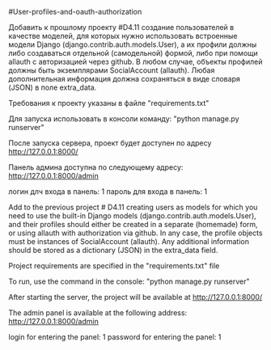 #User-profiles-and-oauth-authorization

Добавить к прошлому проекту #D4.11 создание пользователей в качестве моделей, для которых нужно использовать встроенные модели Django (django.contrib.auth.models.User), а их профили должны либо создаваться отдельной (самодельной) формой, либо при помощи allauth с авторизацией через github. В любом случае, объекты профилей должны быть экземплярами SocialAccount (allauth). Любая дополнительная информация должна сохраняться в виде словаря (JSON) в поле extra_data.

Требования к проекту указаны в файле "requirements.txt"

Для запуска использовать в консоли команду: "python manage.py runserver"

После запуска сервера, проект будет доступен по адресу http://127.0.0.1:8000/

Панель админа доступна по следующему адресу: http://127.0.0.1:8000/admin

логин длч входа в панель:   1
пароль для входа в панель:  1

Add to the previous project # D4.11 creating users as models for which you need to use the built-in Django models (django.contrib.auth.models.User), and their profiles should either be created in a separate (homemade) form, or using allauth with authorization via github. In any case, the profile objects must be instances of SocialAccount (allauth). Any additional information should be stored as a dictionary (JSON) in the extra_data field.

Project requirements are specified in the "requirements.txt" file

To run, use the command in the console: "python manage.py runserver"

After starting the server, the project will be available at http://127.0.0.1:8000/

The admin panel is available at the following address: http://127.0.0.1:8000/admin

login for entering the panel: 1
password for entering the panel: 1
